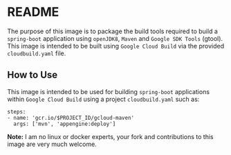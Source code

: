 # README #

The purpose of this image is to package the build tools required to build a `spring-boot` application using `openJDK8`, `Maven` and `Google SDK Tools` (gtool). This image is intended to be built using `Google Cloud Build` via the provided `cloudbuild.yaml` file.

## How to Use ##

This image is intended to be used for building `spring-boot` applications within `Google Cloud Build` using a project `cloudbuild.yaml` such as:

```
steps:
- name: 'gcr.io/$PROJECT_ID/gcloud-maven'
  args: ['mvn', 'appengine:deploy']
```

**Note:** I am no linux or docker experts, your fork and contributions to this image are very much welcome.